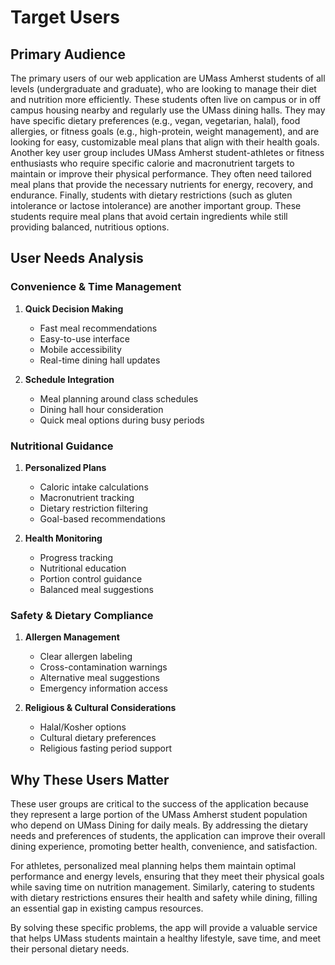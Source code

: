 # Target Users

## Primary Audience

The primary users of our web application are UMass Amherst students of all levels (undergraduate and graduate), who are looking to manage their diet and nutrition more efficiently. These students often live on campus or in off campus housing nearby and regularly use the UMass dining halls. They may have specific dietary preferences (e.g., vegan, vegetarian, halal), food allergies, or fitness goals (e.g., high-protein, weight management), and are looking for easy, customizable meal plans that align with their health goals. 
Another key user group includes UMass Amherst student-athletes or fitness enthusiasts who require specific calorie and macronutrient targets to maintain or improve their physical performance. They often need tailored meal plans that provide the necessary nutrients for energy, recovery, and endurance.
Finally, students with dietary restrictions (such as gluten intolerance or lactose intolerance) are another important group. These students require meal plans that avoid certain ingredients while still providing balanced, nutritious options.



## User Needs Analysis

### Convenience & Time Management
1. **Quick Decision Making**
   - Fast meal recommendations
   - Easy-to-use interface
   - Mobile accessibility
   - Real-time dining hall updates

2. **Schedule Integration**
   - Meal planning around class schedules
   - Dining hall hour consideration
   - Quick meal options during busy periods

### Nutritional Guidance
1. **Personalized Plans**
   - Caloric intake calculations
   - Macronutrient tracking
   - Dietary restriction filtering
   - Goal-based recommendations

2. **Health Monitoring**
   - Progress tracking
   - Nutritional education
   - Portion control guidance
   - Balanced meal suggestions

### Safety & Dietary Compliance
1. **Allergen Management**
   - Clear allergen labeling
   - Cross-contamination warnings
   - Alternative meal suggestions
   - Emergency information access

2. **Religious & Cultural Considerations**
   - Halal/Kosher options
   - Cultural dietary preferences
   - Religious fasting period support


## Why These Users Matter

These user groups are critical to the success of the application because they represent a large portion of the UMass Amherst student population who depend on UMass Dining for daily meals. By addressing the dietary needs and preferences of students, the application can improve their overall dining experience, promoting better health, convenience, and satisfaction.

For athletes, personalized meal planning helps them maintain optimal performance and energy levels, ensuring that they meet their physical goals while saving time on nutrition management. Similarly, catering to students with dietary restrictions ensures their health and safety while dining, filling an essential gap in existing campus resources.

By solving these specific problems, the app will provide a valuable service that helps UMass students maintain a healthy lifestyle, save time, and meet their personal dietary needs.









